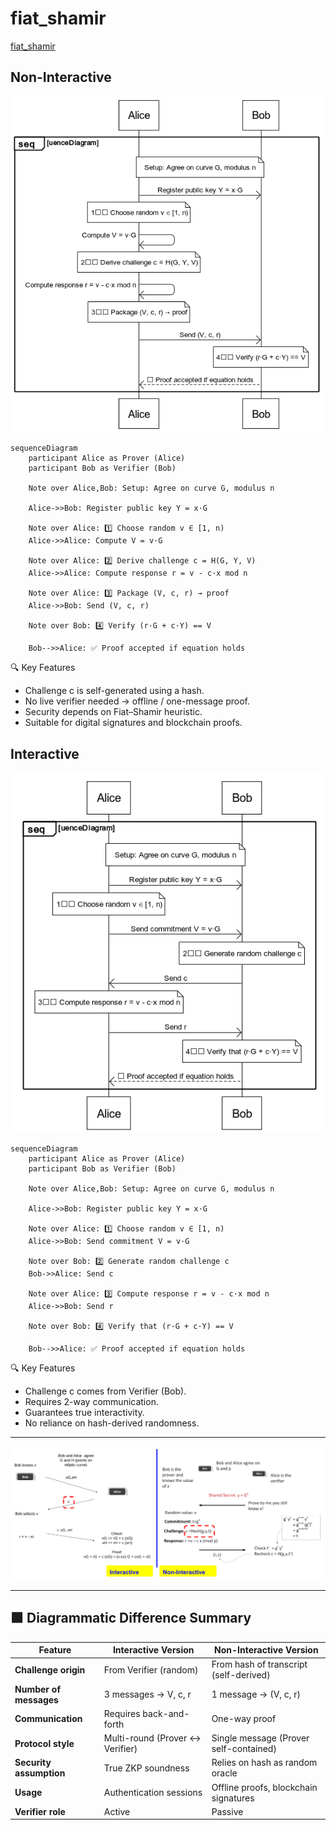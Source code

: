 # fiat_shamir

[fiat_shamir](https://mikail-eliyah.medium.com/the-matter-of-privacy-436ffe9af4b#eced)

## Non-Interactive
![fiat_shamir_non_interactive](fiat_shamir_non_interactive.png)

```
sequenceDiagram
    participant Alice as Prover (Alice)
    participant Bob as Verifier (Bob)

    Note over Alice,Bob: Setup: Agree on curve G, modulus n

    Alice->>Bob: Register public key Y = x·G

    Note over Alice: 1️⃣ Choose random v ∈ [1, n)
    Alice->>Alice: Compute V = v·G

    Note over Alice: 2️⃣ Derive challenge c = H(G, Y, V)
    Alice->>Alice: Compute response r = v - c·x mod n

    Note over Alice: 3️⃣ Package (V, c, r) → proof
    Alice->>Bob: Send (V, c, r)

    Note over Bob: 4️⃣ Verify (r·G + c·Y) == V

    Bob-->>Alice: ✅ Proof accepted if equation holds

```    

🔍 Key Features

- Challenge c is self-generated using a hash.
- No live verifier needed → offline / one-message proof.
- Security depends on Fiat–Shamir heuristic.
- Suitable for digital signatures and blockchain proofs.

## Interactive
![fiat_shamir_interactive](fiat_shamir_interactive.png)

```
sequenceDiagram
    participant Alice as Prover (Alice)
    participant Bob as Verifier (Bob)

    Note over Alice,Bob: Setup: Agree on curve G, modulus n

    Alice->>Bob: Register public key Y = x·G

    Note over Alice: 1️⃣ Choose random v ∈ [1, n)
    Alice->>Bob: Send commitment V = v·G

    Note over Bob: 2️⃣ Generate random challenge c
    Bob->>Alice: Send c

    Note over Alice: 3️⃣ Compute response r = v - c·x mod n
    Alice->>Bob: Send r

    Note over Bob: 4️⃣ Verify that (r·G + c·Y) == V

    Bob-->>Alice: ✅ Proof accepted if equation holds
```

🔍 Key Features

- Challenge c comes from Verifier (Bob).
- Requires 2-way communication.
- Guarantees true interactivity.
- No reliance on hash-derived randomness.

---

![fiat_shamir_interactive_vs_non_interactive](fiat_shamir_interactive_vs_non_interactive.png)

---

## 🟩 Diagrammatic Difference Summary

| Feature                 | Interactive Version     | Non-Interactive Version                |
| ----------------------- | ----------------------- | -------------------------------------- |
| **Challenge origin**    | From Verifier (random)  | From hash of transcript (self-derived) |
| **Number of messages**  | 3 messages → V, c, r    | 1 message → (V, c, r)                  |
| **Communication**       | Requires back-and-forth | One-way proof                          |
| **Protocol style**      | Multi-round (Prover ↔ Verifier) | Single message (Prover self-contained) |
| **Security assumption** | True ZKP soundness      | Relies on hash as random oracle        |
| **Usage**               | Authentication sessions | Offline proofs, blockchain signatures  |
| **Verifier role**       | Active                  | Passive                                |


